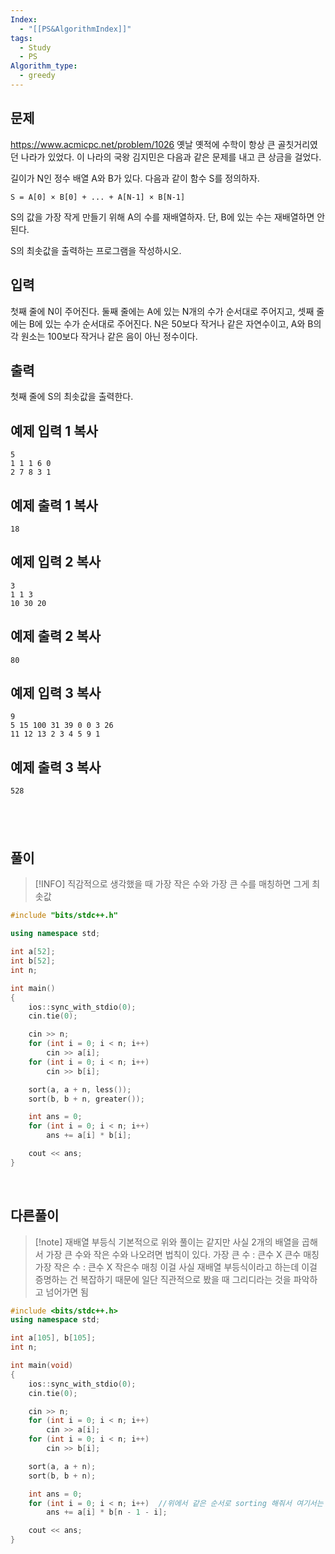 ```yaml
---
Index:
  - "[[PS&AlgorithmIndex]]"
tags:
  - Study
  - PS
Algorithm_type:
  - greedy
---
```

## 문제
https://www.acmicpc.net/problem/1026
옛날 옛적에 수학이 항상 큰 골칫거리였던 나라가 있었다. 이 나라의 국왕 김지민은 다음과 같은 문제를 내고 큰 상금을 걸었다.

길이가 N인 정수 배열 A와 B가 있다. 다음과 같이 함수 S를 정의하자.

`S = A[0] × B[0] + ... + A[N-1] × B[N-1]`

S의 값을 가장 작게 만들기 위해 A의 수를 재배열하자. 단, B에 있는 수는 재배열하면 안 된다.

S의 최솟값을 출력하는 프로그램을 작성하시오.

## 입력

첫째 줄에 N이 주어진다. 둘째 줄에는 A에 있는 N개의 수가 순서대로 주어지고, 셋째 줄에는 B에 있는 수가 순서대로 주어진다. N은 50보다 작거나 같은 자연수이고, A와 B의 각 원소는 100보다 작거나 같은 음이 아닌 정수이다.

## 출력

첫째 줄에 S의 최솟값을 출력한다.

## 예제 입력 1 복사

```
5
1 1 1 6 0
2 7 8 3 1
```
## 예제 출력 1 복사

```
18
```

## 예제 입력 2 복사

```
3
1 1 3
10 30 20
```

## 예제 출력 2 복사

```
80
```

## 예제 입력 3 복사

```
9
5 15 100 31 39 0 0 3 26
11 12 13 2 3 4 5 9 1
```

## 예제 출력 3 복사

```
528
```
   
---
## 풀이
> [!INFO] 직감적으로 생각했을 때 가장 작은 수와 가장 큰 수를 매칭하면 그게 최솟값
```cpp
#include "bits/stdc++.h"

using namespace std;

int a[52];
int b[52];
int n;

int main() 
{
	ios::sync_with_stdio(0);
	cin.tie(0);

	cin >> n;
	for (int i = 0; i < n; i++)
		cin >> a[i];
	for (int i = 0; i < n; i++)
		cin >> b[i];

	sort(a, a + n, less());
	sort(b, b + n, greater());

	int ans = 0;
	for (int i = 0; i < n; i++)
		ans += a[i] * b[i];

	cout << ans;
}
```
   
   
## 다른풀이
> [!note] 재배열 부등식
> 기본적으로 위와 풀이는 같지만 사실 2개의 배열을 곱해서 가장 큰 수와 작은 수와 나오려면 법칙이 있다.
> 가장 큰 수 : 큰수 X 큰수 매칭
> 가장 작은 수 : 큰수 X 작은수 매칭
> 이걸 사실 재배열 부등식이라고 하는데 이걸 증명하는 건 복잡하기 때문에
> 일단 직관적으로 봤을 때 그리디라는 것을 파악하고 넘어가면 됨
```cpp
#include <bits/stdc++.h>
using namespace std;

int a[105], b[105];
int n;

int main(void) 
{
	ios::sync_with_stdio(0);
	cin.tie(0);

	cin >> n;
	for (int i = 0; i < n; i++) 
		cin >> a[i];
	for (int i = 0; i < n; i++) 
		cin >> b[i];

	sort(a, a + n);
	sort(b, b + n);

	int ans = 0;
	for (int i = 0; i < n; i++)  //위에서 같은 순서로 sorting 해줘서 여기서는 반대로 매칭
		ans += a[i] * b[n - 1 - i];

	cout << ans;
}
```